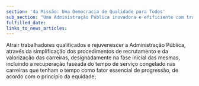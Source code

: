 ```yaml
---
section: '4a Missão: Uma Democracia de Qualidade para Todos'
sub_section: "Uma Administração Pública inovadora e efificiente com trabalhadores motivados"
fulfilled_date:
links_to_news_articles:
---
```


Atrair trabalhadores qualificados e rejuvenescer a Administração Pública, através da simplificação dos procedimentos de recrutamento e da valorização das carreiras, designadamente na fase inicial das mesmas, incluindo a recuperação faseada do tempo de serviço congelado nas carreiras que tenham o tempo como fator essencial de progressão, de acordo com o princípio da equidade;